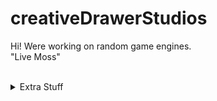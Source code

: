 # creativeDrawerStudios
Hi! Were working on random game engines.<br />
"Live Moss"<br/>
<br/>
<details> 
	<summary>Extra Stuff</summary>
	<br>
	<ul>
    <li>Working on eSharp and ProjectDarkness</li>
    <li><a href="https://gamejolt.com/@ClassicMC">My Gamejolt</a></li>
    <ul>
      <li>Weekly Featured Programming Language</li>
      <li>Markdown <a href="https://www.markdownguide.org/">(The Website)</a></li>
    </ul>
	</ul>
</details>
